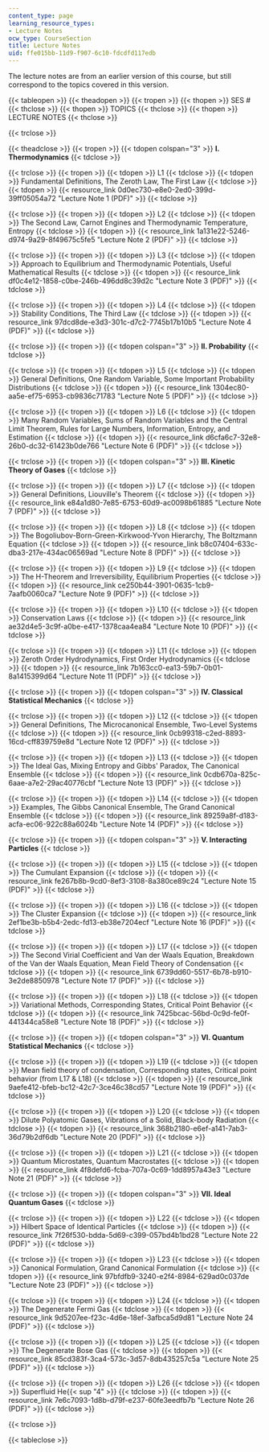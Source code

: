 ```yaml
---
content_type: page
learning_resource_types:
- Lecture Notes
ocw_type: CourseSection
title: Lecture Notes
uid: ffe015bb-11d9-f907-6c10-fdcdfd117edb
---
```


The lecture notes are from an earlier version of this course, but still correspond to the topics covered in this version.

{{< tableopen >}}
{{< theadopen >}}
{{< tropen >}}
{{< thopen >}}
SES #
{{< thclose >}}
{{< thopen >}}
TOPICS
{{< thclose >}}
{{< thopen >}}
LECTURE NOTES
{{< thclose >}}

{{< trclose >}}

{{< theadclose >}}
{{< tropen >}}
{{< tdopen colspan="3" >}}
**I. Thermodynamics**
{{< tdclose >}}

{{< trclose >}}
{{< tropen >}}
{{< tdopen >}}
L1
{{< tdclose >}}
{{< tdopen >}}
Fundamental Definitions, The Zeroth Law, The First Law
{{< tdclose >}}
{{< tdopen >}}
{{< resource_link 0d0ec730-e8e0-2ed0-399d-39ff05054a72 "Lecture Note 1 (PDF)" >}}
{{< tdclose >}}

{{< trclose >}}
{{< tropen >}}
{{< tdopen >}}
L2
{{< tdclose >}}
{{< tdopen >}}
The Second Law, Carnot Engines and Thermodynamic Temperature, Entropy
{{< tdclose >}}
{{< tdopen >}}
{{< resource_link 1a131e22-5246-d974-9a29-8f49675c5fe5 "Lecture Note 2 (PDF)" >}}
{{< tdclose >}}

{{< trclose >}}
{{< tropen >}}
{{< tdopen >}}
L3
{{< tdclose >}}
{{< tdopen >}}
Approach to Equilibrium and Thermodynamic Potentials, Useful Mathematical Results
{{< tdclose >}}
{{< tdopen >}}
{{< resource_link df0c4e12-1858-c0be-246b-496dd8c39d2c "Lecture Note 3 (PDF)" >}}
{{< tdclose >}}

{{< trclose >}}
{{< tropen >}}
{{< tdopen >}}
L4
{{< tdclose >}}
{{< tdopen >}}
Stability Conditions, The Third Law
{{< tdclose >}}
{{< tdopen >}}
{{< resource_link 97dcd8de-e3d3-301c-d7c2-7745b17b10b5 "Lecture Note 4 (PDF)" >}}
{{< tdclose >}}

{{< trclose >}}
{{< tropen >}}
{{< tdopen colspan="3" >}}
**II. Probability**
{{< tdclose >}}

{{< trclose >}}
{{< tropen >}}
{{< tdopen >}}
L5
{{< tdclose >}}
{{< tdopen >}}
General Definitions, One Random Variable, Some Important Probability Distributions
{{< tdclose >}}
{{< tdopen >}}
{{< resource_link 1304ec80-aa5e-ef75-6953-cb9836c71783 "Lecture Note 5 (PDF)" >}}
{{< tdclose >}}

{{< trclose >}}
{{< tropen >}}
{{< tdopen >}}
L6
{{< tdclose >}}
{{< tdopen >}}
Many Random Variables, Sums of Random Variables and the Central Limit Theorem, Rules for Large Numbers, Information, Entropy, and Estimation
{{< tdclose >}}
{{< tdopen >}}
{{< resource_link d6cfa6c7-32e8-26b0-dc32-61423b0de766 "Lecture Note 6 (PDF)" >}}
{{< tdclose >}}

{{< trclose >}}
{{< tropen >}}
{{< tdopen colspan="3" >}}
**III. Kinetic Theory of Gases**
{{< tdclose >}}

{{< trclose >}}
{{< tropen >}}
{{< tdopen >}}
L7
{{< tdclose >}}
{{< tdopen >}}
General Definitions, Liouville's Theorem
{{< tdclose >}}
{{< tdopen >}}
{{< resource_link e84a1d80-7e85-6753-60d9-ac0098b61885 "Lecture Note 7 (PDF)" >}}
{{< tdclose >}}

{{< trclose >}}
{{< tropen >}}
{{< tdopen >}}
L8
{{< tdclose >}}
{{< tdopen >}}
The Bogoliubov-Born-Green-Kirkwood-Yvon Hierarchy, The Boltzmann Equation
{{< tdclose >}}
{{< tdopen >}}
{{< resource_link b8c07404-633c-dba3-217e-434ac06569ad "Lecture Note 8 (PDF)" >}}
{{< tdclose >}}

{{< trclose >}}
{{< tropen >}}
{{< tdopen >}}
L9
{{< tdclose >}}
{{< tdopen >}}
The H-Theorem and Irreversibility, Equilibrium Properties
{{< tdclose >}}
{{< tdopen >}}
{{< resource_link ce250b44-3901-0635-1cb9-7aafb0060ca7 "Lecture Note 9 (PDF)" >}}
{{< tdclose >}}

{{< trclose >}}
{{< tropen >}}
{{< tdopen >}}
L10
{{< tdclose >}}
{{< tdopen >}}
Conservation Laws
{{< tdclose >}}
{{< tdopen >}}
{{< resource_link ae32d4e5-3c9f-a0be-e417-1378caa4ea84 "Lecture Note 10 (PDF)" >}}
{{< tdclose >}}

{{< trclose >}}
{{< tropen >}}
{{< tdopen >}}
L11
{{< tdclose >}}
{{< tdopen >}}
Zeroth Order Hydrodynamics, First Order Hydrodynamics
{{< tdclose >}}
{{< tdopen >}}
{{< resource_link 7b163cc0-ea13-59b7-0b01-8a1415399d64 "Lecture Note 11 (PDF)" >}}
{{< tdclose >}}

{{< trclose >}}
{{< tropen >}}
{{< tdopen colspan="3" >}}
**IV. Classical Statistical Mechanics**
{{< tdclose >}}

{{< trclose >}}
{{< tropen >}}
{{< tdopen >}}
L12
{{< tdclose >}}
{{< tdopen >}}
General Definitions, The Microcanonical Ensemble, Two-Level Systems
{{< tdclose >}}
{{< tdopen >}}
{{< resource_link 0cb99318-c2ed-8893-16cd-cff839759e8d "Lecture Note 12 (PDF)" >}}
{{< tdclose >}}

{{< trclose >}}
{{< tropen >}}
{{< tdopen >}}
L13
{{< tdclose >}}
{{< tdopen >}}
The Ideal Gas, Mixing Entropy and Gibbs' Paradox, The Canonical Ensemble
{{< tdclose >}}
{{< tdopen >}}
{{< resource_link 0cdb670a-825c-6aae-a7e2-29ac40776cbf "Lecture Note 13 (PDF)" >}}
{{< tdclose >}}

{{< trclose >}}
{{< tropen >}}
{{< tdopen >}}
L14
{{< tdclose >}}
{{< tdopen >}}
Examples, The Gibbs Canonical Ensemble, The Grand Canonical Ensemble
{{< tdclose >}}
{{< tdopen >}}
{{< resource_link 89259a8f-d183-acfa-ec06-922c88a6024b "Lecture Note 14 (PDF)" >}}
{{< tdclose >}}

{{< trclose >}}
{{< tropen >}}
{{< tdopen colspan="3" >}}
**V. Interacting Particles**
{{< tdclose >}}

{{< trclose >}}
{{< tropen >}}
{{< tdopen >}}
L15
{{< tdclose >}}
{{< tdopen >}}
The Cumulant Expansion
{{< tdclose >}}
{{< tdopen >}}
{{< resource_link fe267b8b-9cd0-8ef3-3108-8a380ce89c24 "Lecture Note 15 (PDF)" >}}
{{< tdclose >}}

{{< trclose >}}
{{< tropen >}}
{{< tdopen >}}
L16
{{< tdclose >}}
{{< tdopen >}}
The Cluster Expansion
{{< tdclose >}}
{{< tdopen >}}
{{< resource_link 2ef1be3b-b5b4-2edc-fd13-eb38e7204ecf "Lecture Note 16 (PDF)" >}}
{{< tdclose >}}

{{< trclose >}}
{{< tropen >}}
{{< tdopen >}}
L17
{{< tdclose >}}
{{< tdopen >}}
The Second Virial Coefficient and Van der Waals Equation, Breakdown of the Van der Waals Equation, Mean Field Theory of Condensation
{{< tdclose >}}
{{< tdopen >}}
{{< resource_link 6739dd60-5517-6b78-b910-3e2de8850978 "Lecture Note 17 (PDF)" >}}
{{< tdclose >}}

{{< trclose >}}
{{< tropen >}}
{{< tdopen >}}
L18
{{< tdclose >}}
{{< tdopen >}}
Variational Methods, Corresponding States, Critical Point Behavior
{{< tdclose >}}
{{< tdopen >}}
{{< resource_link 7425bcac-56bd-0c9d-fe0f-441344ca58e8 "Lecture Note 18 (PDF)" >}}
{{< tdclose >}}

{{< trclose >}}
{{< tropen >}}
{{< tdopen colspan="3" >}}
**VI. Quantum Statistical Mechanics**
{{< tdclose >}}

{{< trclose >}}
{{< tropen >}}
{{< tdopen >}}
L19
{{< tdclose >}}
{{< tdopen >}}
Mean field theory of condensation, Corresponding states, Critical point behavior (from L17 & L18)
{{< tdclose >}}
{{< tdopen >}}
{{< resource_link 9aefe412-bfeb-bc12-42c7-3ce46c38cd57 "Lecture Note 19 (PDF)" >}}
{{< tdclose >}}

{{< trclose >}}
{{< tropen >}}
{{< tdopen >}}
L20
{{< tdclose >}}
{{< tdopen >}}
Dilute Polyatomic Gases, Vibrations of a Solid, Black-body Radiation
{{< tdclose >}}
{{< tdopen >}}
{{< resource_link 368b2180-e6ef-a141-7ab3-36d79b2df6db "Lecture Note 20 (PDF)" >}}
{{< tdclose >}}

{{< trclose >}}
{{< tropen >}}
{{< tdopen >}}
L21
{{< tdclose >}}
{{< tdopen >}}
Quantum Microstates, Quantum Macrostates
{{< tdclose >}}
{{< tdopen >}}
{{< resource_link 4f8defd6-fcba-707a-0c69-1dd8957a43e3 "Lecture Note 21 (PDF)" >}}
{{< tdclose >}}

{{< trclose >}}
{{< tropen >}}
{{< tdopen colspan="3" >}}
**VII. Ideal Quantum Gases**
{{< tdclose >}}

{{< trclose >}}
{{< tropen >}}
{{< tdopen >}}
L22
{{< tdclose >}}
{{< tdopen >}}
Hilbert Space of Identical Particles
{{< tdclose >}}
{{< tdopen >}}
{{< resource_link 7f26f530-bdda-5d69-c399-057bd4b1bd28 "Lecture Note 22 (PDF)" >}}
{{< tdclose >}}

{{< trclose >}}
{{< tropen >}}
{{< tdopen >}}
L23
{{< tdclose >}}
{{< tdopen >}}
Canonical Formulation, Grand Canonical Formulation
{{< tdclose >}}
{{< tdopen >}}
{{< resource_link 97bfdfb9-3240-e2f4-8984-629ad0c037de "Lecture Note 23 (PDF)" >}}
{{< tdclose >}}

{{< trclose >}}
{{< tropen >}}
{{< tdopen >}}
L24
{{< tdclose >}}
{{< tdopen >}}
The Degenerate Fermi Gas
{{< tdclose >}}
{{< tdopen >}}
{{< resource_link 9d5207ee-f23c-4d6e-18ef-3afbca5d9d81 "Lecture Note 24 (PDF)" >}}
{{< tdclose >}}

{{< trclose >}}
{{< tropen >}}
{{< tdopen >}}
L25
{{< tdclose >}}
{{< tdopen >}}
The Degenerate Bose Gas
{{< tdclose >}}
{{< tdopen >}}
{{< resource_link 85cd383f-3ca4-573c-3d57-8db435257c5a "Lecture Note 25 (PDF)" >}}
{{< tdclose >}}

{{< trclose >}}
{{< tropen >}}
{{< tdopen >}}
L26
{{< tdclose >}}
{{< tdopen >}}
Superfluid He{{< sup "4" >}}
{{< tdclose >}}
{{< tdopen >}}
{{< resource_link 7e6c7093-1d8b-d79f-e237-60fe3eedfb7b "Lecture Note 26 (PDF)" >}}
{{< tdclose >}}

{{< trclose >}}

{{< tableclose >}}
